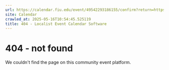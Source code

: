 ```yaml
---
url: https://calendar.fiu.edu/event/49542293186155/confirm?return=https%3A%2F%2Fcalendar.fiu.edu%2Fevent%2Fbusiness-career-management-how-can-we-help-you-6827
site: Calendar
crawled_at: 2025-05-16T10:54:45.525119
title: 404 - Localist Event Calendar Software
---
```


# 404 - not found
We couldn't find the page on this community event platform.
